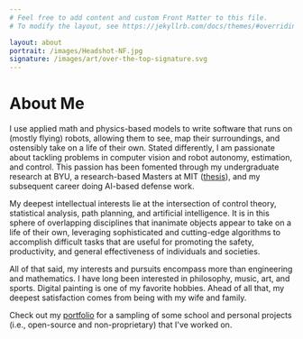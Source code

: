 ```yaml
---
# Feel free to add content and custom Front Matter to this file.
# To modify the layout, see https://jekyllrb.com/docs/themes/#overriding-theme-defaults

layout: about
portrait: /images/Headshot-NF.jpg
signature: /images/art/over-the-top-signature.svg
---
```


# About Me

I use applied math and physics-based models to write software that runs on (mostly flying) robots, allowing them to see, map their surroundings, and ostensibly take on a life of their own. Stated differently, I am passionate about tackling problems in computer vision and robot autonomy, estimation, and control. This passion has been fomented through my undergraduate research at BYU, a research-based Masters at MIT ([thesis](https://andrewtorgesen.github.io/res/thesis.pdf)), and my subsequent career doing AI-based defense work.


My deepest intellectual interests lie at the intersection of control theory, statistical analysis, path planning, and artificial intelligence. It is in this sphere of overlapping disciplines that inanimate objects appear to take on a life of their own, leveraging sophisticated and cutting-edge algorithms to accomplish difficult tasks that are useful for promoting the safety, productivity, and general effectiveness of individuals and societies.


All of that said, my interests and pursuits encompass more than engineering and mathematics. I have long been interested in philosophy, music, art, and sports. Digital painting is one of my favorite hobbies. Ahead of all that, my deepest satisfaction comes from being with my wife and family.

Check out my [portfolio](portfolio) for a sampling of some school and personal projects (i.e., open-source and non-proprietary) that I've worked on.
